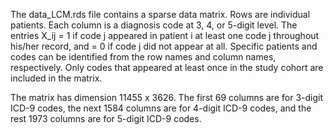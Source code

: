 The data_LCM.rds file contains a sparse data matrix. Rows are individual patients. Each column is a diagnosis code at 3, 4, or 5-digit level. The entries X_ij = 1 if code j appeared in patient i at least one code j throughout his/her record, and = 0 if code j did not appear at all. Specific patients and codes can be identified from the row names and column names, respectively. Only codes that appeared at least once in the study cohort are included in the matrix. 

The matrix has dimension 11455 x 3626. The first 69 columns are for 3-digit ICD-9 codes, the next 1584 columns are for 4-digit ICD-9 codes, and the rest 1973 columns are for 5-digit ICD-9 codes.